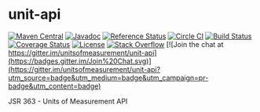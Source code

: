 unit-api
========
[![Maven Central](https://maven-badges.herokuapp.com/maven-central/javax.measure/unit-api/badge.svg)](https://maven-badges.herokuapp.com/maven-central/javax.measure/unit-api)
[![Javadoc](https://javadoc-emblem.rhcloud.com/doc/javax.measure/unit-api/badge.svg)](http://www.javadoc.io/doc/javax.measure/unit-api)
[![Reference Status](https://www.versioneye.com/java/javax.measure:unit-api/reference_badge.svg?style=flat)](https://www.versioneye.com/java/javax.measure:unit-api/references)
[![Circle CI](https://circleci.com/gh/unitsofmeasurement/unit-api.svg?style=svg)](https://circleci.com/gh/unitsofmeasurement/unit-api)
[![Build Status](https://drone.io/github.com/unitsofmeasurement/unit-api/status.png)](https://drone.io/github.com/unitsofmeasurement/unit-api/latest)
[![Coverage Status](https://coveralls.io/repos/github/unitsofmeasurement/unit-api/badge.svg?branch=maste)](https://coveralls.io/github/unitsofmeasurement/unit-api?branch=maste)
[![License](http://img.shields.io/badge/license-BSD3-blue.svg?style=flat-square)](http://opensource.org/licenses/BSD-3-Clause)
[![Stack Overflow](http://img.shields.io/badge/stack%20overflow-uom-4183C4.svg)](http://stackoverflow.com/questions/tagged/units-of-measurement)
[![Join the chat at https://gitter.im/unitsofmeasurement/unit-api](https://badges.gitter.im/Join%20Chat.svg)](https://gitter.im/unitsofmeasurement/unit-api?utm_source=badge&utm_medium=badge&utm_campaign=pr-badge&utm_content=badge)

JSR 363 - Units of Measurement API
